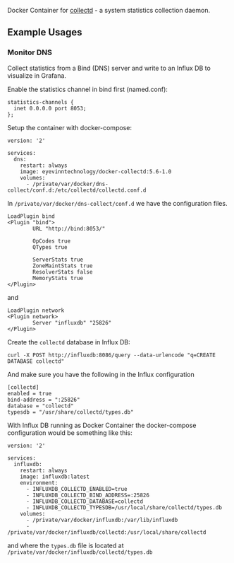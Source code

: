 Docker Container for [collectd](https://collectd.org) - a system statistics collection daemon.

## Example Usages 

### Monitor DNS

Collect statistics from a Bind (DNS) server and write to an Influx DB to visualize in Grafana.

Enable the statistics channel in bind first (named.conf):

```
statistics-channels {
  inet 0.0.0.0 port 8053;
};
```

Setup the container with docker-compose:

```
version: '2'

services:
  dns:
    restart: always
    image: eyevinntechnology/docker-collectd:5.6-1.0
    volumes:
      - /private/var/docker/dns-collect/conf.d:/etc/collectd/collectd.conf.d
```

In `/private/var/docker/dns-collect/conf.d` we have the configuration files.

```
LoadPlugin bind
<Plugin "bind">
        URL "http://bind:8053/"

        OpCodes true
        QTypes true

        ServerStats true
        ZoneMaintStats true
        ResolverStats false
        MemoryStats true
</Plugin>
```

and

```
LoadPlugin network
<Plugin network>
        Server "influxdb" "25826"
</Plugin>
```

Create the `collectd` database in Influx DB:

```
curl -X POST http://influxdb:8086/query --data-urlencode "q=CREATE DATABASE collectd"
```

And make sure you have the following in the Influx configuration

```
[collectd]
enabled = true
bind-address = ":25826"
database = "collectd"
typesdb = "/usr/share/collectd/types.db"
```

With Influx DB running as Docker Container the docker-compose configuration would be something like this:

```
version: '2'

services:
  influxdb:
    restart: always
    image: influxdb:latest
    environment:
      - INFLUXDB_COLLECTD_ENABLED=true
      - INFLUXDB_COLLECTD_BIND_ADDRESS=:25826
      - INFLUXDB_COLLECTD_DATABASE=collectd
      - INFLUXDB_COLLECTD_TYPESDB=/usr/local/share/collectd/types.db
    volumes:
      - /private/var/docker/influxdb:/var/lib/influxdb
      - /private/var/docker/influxdb/collectd:/usr/local/share/collectd
```

and where the `types.db` file is located at `/private/var/docker/influxdb/collectd/types.db`